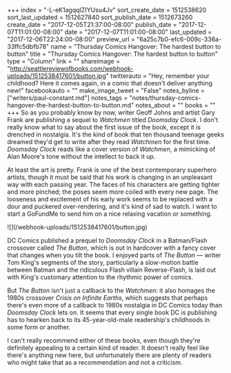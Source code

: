 +++
index = "-L-eK1agqqIZIYUsu4Jv"
sort_create_date = 1512538620
sort_last_updated = 1512627840
sort_publish_date = 1512673260
create_date = "2017-12-05T21:37:00-08:00"
publish_date = "2017-12-07T11:01:00-08:00"
date = "2017-12-07T11:01:00-08:00"
last_updated = "2017-12-06T22:24:00-08:00"
preview_url = "6a25c7b0-efc6-009c-336a-33ffc5dbfb78"
name = "Thursday Comics Hangover: The hardest button to button"
title = "Thursday Comics Hangover: The hardest button to button"
type = "Column"
link = ""
shareimage = "http://seattlereviewofbooks.com/webhook-uploads/1512538417601/button.jpg"
twitterauto = "Hey, remember your childhood? Here it comes again, in a comic that doesn't deliver anything new!"
facebookauto = ""
make_image_tweet = "False"
notes_byline = ["writers/paul-constant.md"]
notes_tags = "notes/thursday-comics-hangover-the-hardest-button-to-button.md"
notes_about = ""
books = ""
+++
So as you probably know by now, writer Geoff Johns and artist Gary Frank are publishing a sequel to *Watchmen* titled *Doomsday Clock*. I don't really know what to say about the first issue of the book, except it is drenched in nostalgia. It's the kind of book that ten thousand teenage geeks dreamed they'd get to write after they read *Watchmen* for the first time. *Doomsday Clock* reads like a cover version of *Watchmen*, a mimicking of Alan Moore's tone without the intellect to back it up.

At least the art is pretty. Frank is one of the best contemporary superhero artists, though it must be said that his work is changing in an unpleasant way with each passing year. The faces of his characters are getting tighter and more pinched; the poses seem more coiled with every new page. The looseness and excitement of his early work seems to be replaced with a dour and puckered over-rendering, and it's kind of sad to watch. I want to start a GoFundMe to send him on a nice relaxing vacation or something.

<p class="image-left">![](/webhook-uploads/1512538417601/button.jpg)</p>

DC Comics published a prequel to *Doomsday Clock* in a Batman/Flash crossover called *The Button*, which is out in hardcover with a fancy cover that changes when you tilt the book. I enjoyed parts of *The Button* — writer Tom King's segments of the story, particularly a slow-motion battle between Batman and the ridiculous Flash villain Reverse-Flash, is laid out with King's customary attention to the rhythmic power of comics.

But *The Button* isn't just a callback to the *Watchmen*: it also homages the 1980s crossover *Crisis on Infinite Earths*, which suggests that perhaps there's even more of a callback to 1980s nostalgia in DC Comics today than *Doomsday Clock* lets on. It seems that every single book DC is publishing has to hearken back to its 45-year-old-male readership's childhoods in some form or another.

I can't really recommend either of these books, even though they're definitely appealing to a certain kind of reader. It doesn't really feel like there's anything new here, but unfortunately there are plenty of readers who might take that as a recommendation and not a criticism.
